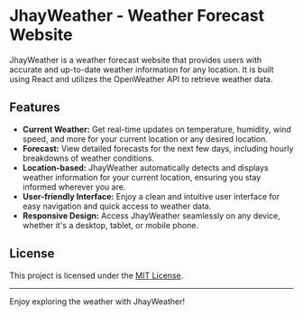 # JhayWeather - Weather Forecast Website

JhayWeather is a weather forecast website that provides users with accurate and up-to-date weather information for any location. It is built using React and utilizes the OpenWeather API to retrieve weather data.

## Features

- **Current Weather:** Get real-time updates on temperature, humidity, wind speed, and more for your current location or any desired location.
- **Forecast:** View detailed forecasts for the next few days, including hourly breakdowns of weather conditions.
- **Location-based:** JhayWeather automatically detects and displays weather information for your current location, ensuring you stay informed wherever you are.
- **User-friendly Interface:** Enjoy a clean and intuitive user interface for easy navigation and quick access to weather data.
- **Responsive Design:** Access JhayWeather seamlessly on any device, whether it's a desktop, tablet, or mobile phone.

## License

This project is licensed under the [MIT License](LICENSE).

---

Enjoy exploring the weather with JhayWeather!
